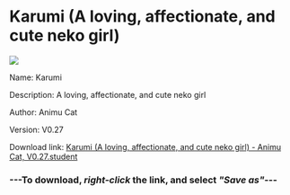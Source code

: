 # Karumi (A loving, affectionate, and cute neko girl)

<img src = "https://raw.githubusercontent.com/Arbiter1223/Koukou-Gurashi-Custom-Students/master/Students/Files/Karumi%20(A%20loving%2C%20affectionate%2C%20and%20cute%20neko%20girl).png">

Name: Karumi

Description: A loving, affectionate, and cute neko girl

Author: Animu Cat

Version: V0.27

Download link: <a href="https://raw.githubusercontent.com/Arbiter1223/Koukou-Gurashi-Custom-Students/master/Students/Files/Karumi%20(A%20loving%2C%20affectionate%2C%20and%20cute%20neko%20girl)%20-%20Animu%20Cat%2C%20V0.27.student">Karumi (A loving, affectionate, and cute neko girl) - Animu Cat, V0.27.student</a>

### ---**To download, _right-click_ the link, and select _"Save as"_**---

